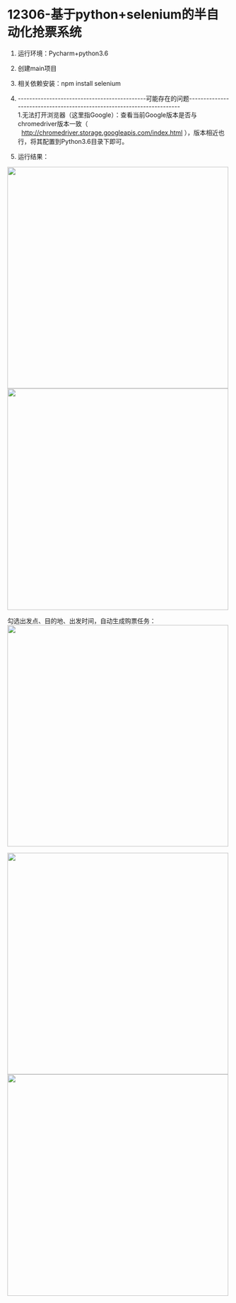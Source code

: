# 12306-基于python+selenium的半自动化抢票系统  
1. 运行环境：Pycharm+python3.6  

2. 创建main项目  

3. 相关依赖安装：npm install selenium  

4. ---------------------------------------------可能存在的问题-----------------------------------------------------------------------  
1.无法打开浏览器（这里指Google）：查看当前Google版本是否与chromedriver版本一致（   http://chromedriver.storage.googleapis.com/index.html
），版本相近也行，将其配置到Python3.6目录下即可。  







5. 运行结果： 

<img src="https://user-images.githubusercontent.com/56071025/221420249-33d70aee-feb9-46cc-9423-c89f2efa69bc.png" width="500px">  


<img src="https://user-images.githubusercontent.com/56071025/221420272-566597b8-1fbd-457d-bf47-08e682b094aa.png" width="500px">  


勾选出发点、目的地、出发时间，自动生成购票任务：  
<img src="https://user-images.githubusercontent.com/56071025/221420285-bf631dda-bd41-420a-9e31-889fe001f758.png" width="500px">  


<img src="https://user-images.githubusercontent.com/56071025/221420299-b6fd6fea-d4a9-4e09-8aaf-6ff9277c5a25.png" width="500px">  


<img src="https://user-images.githubusercontent.com/56071025/221420308-5167c81e-b92e-4ff6-8040-a1088bc74496.png" width="500px">    

